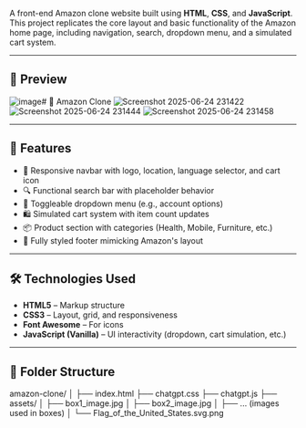 A front-end Amazon clone website built using **HTML**, **CSS**, and **JavaScript**. This project replicates the core layout and basic functionality of the Amazon home page, including navigation, search, dropdown menu, and a simulated cart system.

---

## 📸 Preview
![image](https://github.com/user-attachments/assets/717e815e-2ab1-4b90-9c25-a73f599f4445)# 🛒 Amazon Clone
![Screenshot 2025-06-24 231422](https://github.com/user-attachments/assets/49ad380d-3154-4ea1-8f1a-fd237e768d07)
![Screenshot 2025-06-24 231444](https://github.com/user-attachments/assets/67d0aaa9-5678-40c1-8ef4-bdb91f601e92)
![Screenshot 2025-06-24 231458](https://github.com/user-attachments/assets/4c9555b1-276e-4b39-9d1b-3f3a913a9a94)

---

## 🚀 Features

- 🧭 Responsive navbar with logo, location, language selector, and cart icon  
- 🔍 Functional search bar with placeholder behavior  
- 📂 Toggleable dropdown menu (e.g., account options)  
- 🛍️ Simulated cart system with item count updates  
- 📦 Product section with categories (Health, Mobile, Furniture, etc.)  
- 📄 Fully styled footer mimicking Amazon's layout  

---

## 🛠️ Technologies Used

- **HTML5** – Markup structure  
- **CSS3** – Layout, grid, and responsiveness  
- **Font Awesome** – For icons  
- **JavaScript (Vanilla)** – UI interactivity (dropdown, cart simulation, etc.)

---

## 📁 Folder Structure
amazon-clone/
│
├── index.html
├── chatgpt.css
├── chatgpt.js
├── assets/
│ ├── box1_image.jpg
│ ├── box2_image.jpg
│ ├── ... (images used in boxes)
│ └── Flag_of_the_United_States.svg.png
